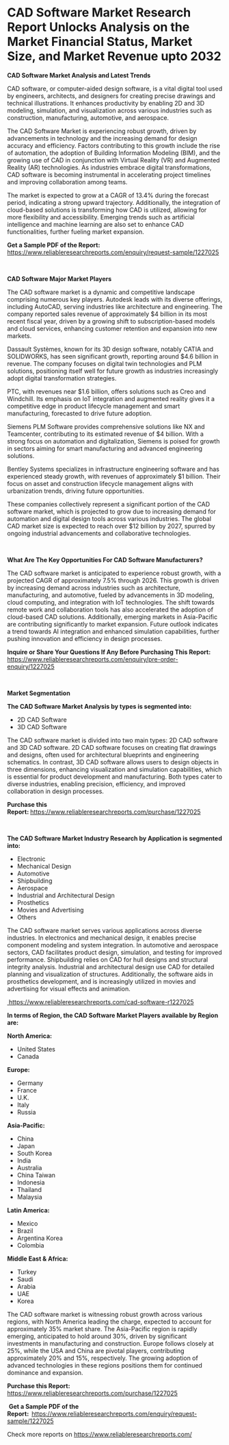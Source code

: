 <p><h1>CAD Software Market Research Report Unlocks Analysis on the Market Financial Status, Market Size, and Market Revenue upto 2032</h1></p><p><strong>CAD Software Market Analysis and Latest Trends</strong></p>
<p><p>CAD software, or computer-aided design software, is a vital digital tool used by engineers, architects, and designers for creating precise drawings and technical illustrations. It enhances productivity by enabling 2D and 3D modeling, simulation, and visualization across various industries such as construction, manufacturing, automotive, and aerospace.</p><p>The CAD Software Market is experiencing robust growth, driven by advancements in technology and the increasing demand for design accuracy and efficiency. Factors contributing to this growth include the rise of automation, the adoption of Building Information Modeling (BIM), and the growing use of CAD in conjunction with Virtual Reality (VR) and Augmented Reality (AR) technologies. As industries embrace digital transformations, CAD software is becoming instrumental in accelerating project timelines and improving collaboration among teams.</p><p>The market is expected to grow at a CAGR of 13.4% during the forecast period, indicating a strong upward trajectory. Additionally, the integration of cloud-based solutions is transforming how CAD is utilized, allowing for more flexibility and accessibility. Emerging trends such as artificial intelligence and machine learning are also set to enhance CAD functionalities, further fueling market expansion. </p></p>
<p><strong>Get a Sample PDF of the Report:&nbsp;</strong> <a href="https://www.reliableresearchreports.com/enquiry/request-sample/1227025?utm_campaign=3319&utm_medium=2&utm_source=Github&utm_content=ia&utm_term=09032025&utm_id=cad-software">https://www.reliableresearchreports.com/enquiry/request-sample/1227025</a></p>
<p>&nbsp;</p>
<p><strong>CAD Software Major Market Players</strong></p>
<p><p>The CAD software market is a dynamic and competitive landscape comprising numerous key players. Autodesk leads with its diverse offerings, including AutoCAD, serving industries like architecture and engineering. The company reported sales revenue of approximately $4 billion in its most recent fiscal year, driven by a growing shift to subscription-based models and cloud services, enhancing customer retention and expansion into new markets.</p><p>Dassault Systèmes, known for its 3D design software, notably CATIA and SOLIDWORKS, has seen significant growth, reporting around $4.6 billion in revenue. The company focuses on digital twin technologies and PLM solutions, positioning itself well for future growth as industries increasingly adopt digital transformation strategies.</p><p>PTC, with revenues near $1.6 billion, offers solutions such as Creo and Windchill. Its emphasis on IoT integration and augmented reality gives it a competitive edge in product lifecycle management and smart manufacturing, forecasted to drive future adoption.</p><p>Siemens PLM Software provides comprehensive solutions like NX and Teamcenter, contributing to its estimated revenue of $4 billion. With a strong focus on automation and digitalization, Siemens is poised for growth in sectors aiming for smart manufacturing and advanced engineering solutions.</p><p>Bentley Systems specializes in infrastructure engineering software and has experienced steady growth, with revenues of approximately $1 billion. Their focus on asset and construction lifecycle management aligns with urbanization trends, driving future opportunities.</p><p>These companies collectively represent a significant portion of the CAD software market, which is projected to grow due to increasing demand for automation and digital design tools across various industries. The global CAD market size is expected to reach over $12 billion by 2027, spurred by ongoing industrial advancements and collaborative technologies.</p></p>
<p>&nbsp;</p>
<p><strong>What Are The Key Opportunities For CAD Software Manufacturers?</strong></p>
<p><p>The CAD software market is anticipated to experience robust growth, with a projected CAGR of approximately 7.5% through 2026. This growth is driven by increasing demand across industries such as architecture, manufacturing, and automotive, fueled by advancements in 3D modeling, cloud computing, and integration with IoT technologies. The shift towards remote work and collaboration tools has also accelerated the adoption of cloud-based CAD solutions. Additionally, emerging markets in Asia-Pacific are contributing significantly to market expansion. Future outlook indicates a trend towards AI integration and enhanced simulation capabilities, further pushing innovation and efficiency in design processes.</p></p>
<p><strong>Inquire or Share Your Questions If Any Before Purchasing This Report:</strong> <a href="https://www.reliableresearchreports.com/enquiry/pre-order-enquiry/1227025?utm_campaign=3319&utm_medium=2&utm_source=Github&utm_content=ia&utm_term=09032025&utm_id=cad-software">https://www.reliableresearchreports.com/enquiry/pre-order-enquiry/1227025</a></p>
<p>&nbsp;</p>
<p><strong>Market Segmentation</strong></p>
<p><strong>The CAD Software Market Analysis by types is segmented into:</strong></p>
<p><ul><li>2D CAD Software</li><li>3D CAD Software</li></ul></p>
<p><p>The CAD software market is divided into two main types: 2D CAD software and 3D CAD software. 2D CAD software focuses on creating flat drawings and designs, often used for architectural blueprints and engineering schematics. In contrast, 3D CAD software allows users to design objects in three dimensions, enhancing visualization and simulation capabilities, which is essential for product development and manufacturing. Both types cater to diverse industries, enabling precision, efficiency, and improved collaboration in design processes.</p></p>
<p><strong>Purchase this Report:&nbsp;</strong><a href="https://www.reliableresearchreports.com/purchase/1227025?utm_campaign=3319&utm_medium=2&utm_source=Github&utm_content=ia&utm_term=09032025&utm_id=cad-software">https://www.reliableresearchreports.com/purchase/1227025</a></p>
<p>&nbsp;</p>
<p><strong>The CAD Software Market Industry Research by Application is segmented into:</strong></p>
<p><ul><li>Electronic</li><li>Mechanical Design</li><li>Automotive</li><li>Shipbuilding</li><li>Aerospace</li><li>Industrial and Architectural Design</li><li>Prosthetics</li><li>Movies and Advertising</li><li>Others</li></ul></p>
<p><p>The CAD software market serves various applications across diverse industries. In electronics and mechanical design, it enables precise component modeling and system integration. In automotive and aerospace sectors, CAD facilitates product design, simulation, and testing for improved performance. Shipbuilding relies on CAD for hull designs and structural integrity analysis. Industrial and architectural design use CAD for detailed planning and visualization of structures. Additionally, the software aids in prosthetics development, and is increasingly utilized in movies and advertising for visual effects and animation.</p></p>
<p><a href="https://www.reliableresearchreports.com/cad-software-r1227025?utm_campaign=3319&utm_medium=2&utm_source=Github&utm_content=ia&utm_term=09032025&utm_id=cad-software">&nbsp;https://www.reliableresearchreports.com/cad-software-r1227025</a></p>
<p><strong>In terms of Region, the CAD Software Market Players available by Region are:</strong></p>
<p>
    <p> <strong> North America: </strong>
        <ul>
            <li>United States</li>
            <li>Canada</li>
        </ul>
        </p> 
    <p> <strong> Europe: </strong>
        <ul>
            <li>Germany</li>
            <li>France</li>
            <li>U.K.</li>
            <li>Italy</li>
            <li>Russia</li>
        </ul>
        </p> 
    <p> <strong> Asia-Pacific: </strong>
        <ul>
            <li>China</li>
            <li>Japan</li>
            <li>South Korea</li>
            <li>India</li>
            <li>Australia</li>
            <li>China Taiwan</li>
            <li>Indonesia</li>
            <li>Thailand</li>
            <li>Malaysia</li>
        </ul>
        </p> 
    <p> <strong> Latin America: </strong>
        <ul>
            <li>Mexico</li>
            <li>Brazil</li>
            <li>Argentina Korea</li>
            <li>Colombia</li>
        </ul>
        </p> 
    <p> <strong> Middle East & Africa: </strong>
        <ul>
            <li>Turkey</li>
            <li>Saudi</li>
            <li>Arabia</li>
            <li>UAE</li>
            <li>Korea</li>
        </ul>
    </p>
    </p>
<p><p>The CAD software market is witnessing robust growth across various regions, with North America leading the charge, expected to account for approximately 35% market share. The Asia-Pacific region is rapidly emerging, anticipated to hold around 30%, driven by significant investments in manufacturing and construction. Europe follows closely at 25%, while the USA and China are pivotal players, contributing approximately 20% and 15%, respectively. The growing adoption of advanced technologies in these regions positions them for continued dominance and expansion.</p></p>
<p><strong>Purchase this Report: </strong><a href="https://www.reliableresearchreports.com/purchase/1227025?utm_campaign=3319&utm_medium=2&utm_source=Github&utm_content=ia&utm_term=09032025&utm_id=cad-software">https://www.reliableresearchreports.com/purchase/1227025</a></p>
<p>&nbsp;<strong>Get a Sample PDF of the Report:&nbsp;&nbsp;</strong><a href="https://www.reliableresearchreports.com/enquiry/request-sample/1227025?utm_campaign=3319&utm_medium=2&utm_source=Github&utm_content=ia&utm_term=09032025&utm_id=cad-software">https://www.reliableresearchreports.com/enquiry/request-sample/1227025</a></p>
<p><strong></strong></p>
<p>Check more reports on <a href="https://www.reliableresearchreports.com/?utm_campaign=3319&utm_medium=2&utm_source=Github&utm_content=ia&utm_term=09032025&utm_id=cad-software">https://www.reliableresearchreports.com/</a></p>